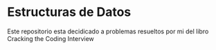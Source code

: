 # Estructuras de Datos

Este repositorio esta decidicado a problemas resueltos por mi del libro Cracking the Coding Interview

